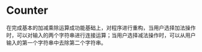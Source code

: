 # Counter
在完成基本的加减乘除运算成功能基础上，对程序进行重构，当用户选择加法操作时，可以对输入的两个字符串进行连接运算；当用户选择减法操作时，可以从用户输入的第一个字符串中去除第二个字符串。
